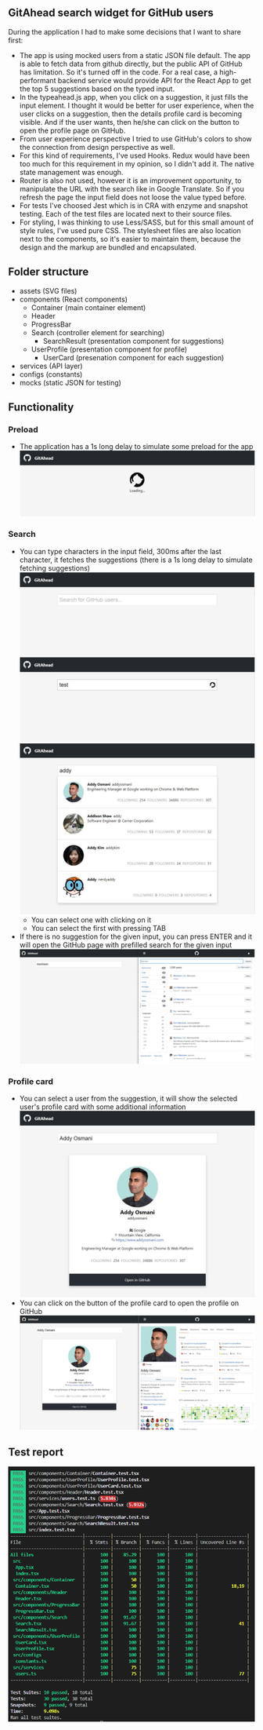 ## GitAhead search widget for GitHub users

During the application I had to make some decisions that I want to share first:
- The app is using mocked users from a static JSON file default. The app is able to fetch data from github directly, but the public API of GitHub has limitation. So it's turned off in the code. For a real case, a high-performant backend service would provide API for the React App to get the top 5 suggestions based on the typed input.
- In the typeahead.js app, when you click on a suggestion, it just fills the input element. I thought it would be better for user experience, when the user clicks on a suggestion, then the details profile card is becoming visible. And if the user wants, then he/she can click on the button to open the profile page on GitHub.
- From user experience perspective I tried to use GitHub's colors to show the connection from design perspective as well.
- For this kind of requirements, I've used Hooks. Redux would have been too much for this requirement in my opinion, so I didn't add it. The native state management was enough.
- Router is also not used, however it is an improvement opportunity, to manipulate the URL with the search like in Google Translate. So if you refresh the page the input field does not loose the value typed before.
- For tests I've choosed Jest which is in CRA with enzyme and snapshot testing. Each of the test files are located next to their source files.
- For styling, I was thinking to use Less/SASS, but for this small amount of style rules, I've used pure CSS. The stylesheet files are also location next to the components, so it's easier to maintain them, because the design and the markup are bundled and encapsulated.

## Folder structure
- assets (SVG files)
- components (React components)
  - Container (main container element)
  - Header
  - ProgressBar
  - Search (controller element for searching)
    - SearchResult (presentation component for suggestions)
  - UserProfile (presentation component for profile)
    - UserCard (presenation component for each suggestion)
- services (API layer)
- configs (constants)
- mocks (static JSON for testing)


## Functionality

### Preload
- The application has a 1s long delay to simulate some preload for the app
![InitialLoadingState](https://github.com/vartomi/gitahead/blob/master/wiki/images/InitialLoadingState.png)

### Search
  - You can type characters in the input field, 300ms after the last character, it fetches the suggestions (there is a 1s long delay to simulate fetching suggestions)  
  ![InitialState](https://github.com/vartomi/gitahead/blob/master/wiki/images/InitialState.JPG)  
  ![SearchingState](https://github.com/vartomi/gitahead/blob/master/wiki/images/SearchingState.JPG)  
  ![ResultState](https://github.com/vartomi/gitahead/blob/master/wiki/images/ResultState.JPG)  
    - You can select one with clicking on it
    - You can select the first with pressing TAB    
  - If there is no suggestion for the given input, you can press ENTER and it will open the GitHub page with prefilled search for the given input  
  ![RedirectToGithub](https://github.com/vartomi/gitahead/blob/master/wiki/images/RedirectToGithub.JPG)  
### Profile card
  - You can select a user from the suggestion, it will show the selected user's profile card with some additional information
  ![SelectedState](https://github.com/vartomi/gitahead/blob/master/wiki/images/SelectedState.JPG)
  - You can click on the button of the profile card to open the profile on GitHub
  ![OpenProfileOnGithub](https://github.com/vartomi/gitahead/blob/master/wiki/images/OpenProfileOnGithub.JPG)

## Test report

![Image of test report](https://github.com/vartomi/gitahead/blob/master/wiki/images/image.png)
